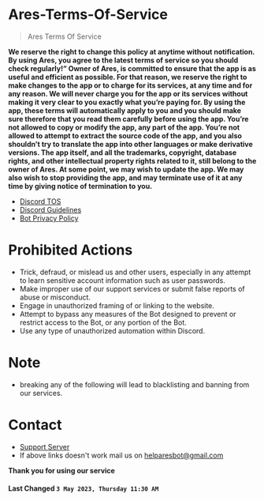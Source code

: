 # Ares-Terms-Of-Service

> Ares Terms Of Service

**We reserve the right to change this policy at anytime without notification. By using Ares, you agree to the latest terms of service so you should check regularly!”
Owner of Ares, is committed to ensure that the app is as useful and efficient as possible. For that reason, we reserve the right to make changes to the app or to charge for its services, at any time and for any reason. We will never charge you for the app or its services without making it very clear to you exactly what you’re paying for.
By using the app, these terms will automatically apply to you and you should make sure therefore that you read them carefully before using the app. You’re not allowed to copy or modify the app, any part of the app. You’re not allowed to attempt to extract the source code of the app, and you also shouldn’t try to translate the app into other languages or make derivative versions. The app itself, and all the trademarks, copyright, database rights, and other intellectual property rights related to it, still belong to the owner of Ares.
At some point, we may wish to update the app. We may also wish to stop providing the app, and may terminate use of it at any time by giving notice of termination to you.**

- [Discord TOS](https://discord.com/terms)
- [Discord Guidelines](https://discord.com/guidelines)
- [Bot Privacy Policy](https://github.com/ZironDev/Ares-Privacy-Policy)

# Prohibited Actions

- Trick, defraud, or mislead us and other users, especially in any attempt to learn sensitive account information such as user passwords.
- Make improper use of our support services or submit false reports of abuse or misconduct.
- Engage in unauthorized framing of or linking to the website.
- Attempt to bypass any measures of the Bot designed to prevent or restrict access to the Bot, or any portion of the Bot.
- Use any type of unauthorized automation within Discord.

# Note
- breaking any of the following will lead to blacklisting and banning from our services.

# Contact

- [Support Server](https://discord.gg/aresdev)
- If above links doesn't work mail us on helparesbot@gmail.com

**Thank you for using our service**

#### **Last Changed `3 May 2023, Thursday 11:30 AM`**
